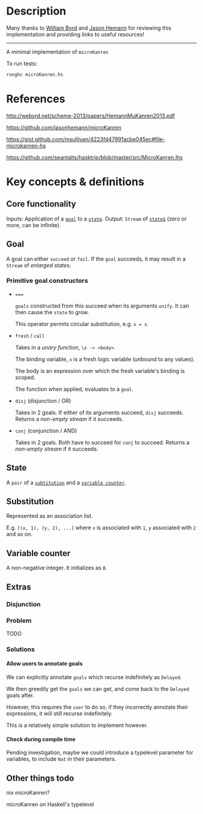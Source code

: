 # Description

Many thanks to [William Byrd](https://github.com/webyrd) and [Jason Hemann](https://github.com/jasonhemann) for reviewing this implementation and providing links to useful resources!

---

A minimal implementation of `microKanren`

To run tests:

``` haskell
runghc microKanren.hs
```

# References

http://webyrd.net/scheme-2013/papers/HemannMuKanren2013.pdf

https://github.com/jasonhemann/microKanren

https://gist.github.com/msullivan/4223fd47991acbe045ec#file-microkanren-hs

https://github.com/seantalts/hasktrip/blob/master/src/MicroKanren.lhs

# Key concepts & definitions

## Core functionality

Inputs: Application of a [`goal`](#goal) to a [`state`](#state).
Output: `Stream` of [`state`s](#state) (zero or more, can be infinite).

## Goal
A goal can either `succeed` or `fail`.
If the `goal` succeeds, it may result in a `Stream` of *enlarged states*.

### Primitive goal constructors

- `===` 

  `goals` constructed from this succeed when its arguments `unify`. It can then cause the `state` to grow.
  
  This operator permits circular substitution, e.g. `x = x`.

- `fresh` / `call`
  
  Takes in a *unary function*, `\x -> <body>`.
  
  The binding variable, `x` is a fresh logic variable (unbound to any values).
  
  The body is an expression over which the fresh variable's binding is scoped.
  
  The function when applied, evaluates to a `goal`.
  
- `disj` (disjunction / OR)

  Takes in 2 goals.
  If either of its arguments succeed, `disj` succeeds. Returns a *non-empty stream* if it succeeds.
  
- `conj` (conjunction / AND)

  Takes in 2 goals.
  Both have to succeed for `conj` to succeed. Returns a *non-empty stream* if it succeeds.
  
## State

A `pair` of a [`subtitution`](#substitution) and a [`variable counter`](#variable-counter).

## Substitution

Represented as an association list.

E.g. `[(x, 1), (y, 2), ...]` where `x` is associated with `1`, `y` associated with `2` and so on.

## Variable counter

A non-negative integer. It initializes as `0`.

## Extras

### Disjunction

### Problem

TODO

### Solutions

#### Allow users to annotate goals

We can explicitly annotate `goals` which recurse indefinitely as `Delayed`.

We then greedily get the `goals` we can get, and come back to the `Delayed` goals after.

However, this requires the `user` to do so, if they incorrectly annotate their expressions, it will still recurse indefinitely.

This is a relatively simple solution to implement however.

#### Check during compile time 

Pending investigation, maybe we could introduce a typelevel parameter for variables, to include `Nat` in their parameters.

## Other things todo

nix microKanren?

microKanren on Haskell's typelevel
